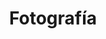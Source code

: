 ---
layout: category
taxonomy: Fotografia
entries_layout: grid
title: Fotografía
excerpt: "Artículos relativos al servidor Apache y cómo poder sacarle el máximo partido a sus configuraciones para tener un servidor web optimizado"
image:
  path: /images/covers/fotografia.webp
  thumbnail: /images/covers/correo-electronico.webp
  caption: Fotografía de [rawpixel-com](https://www.freepik.es/autor/rawpixel-com)
search: false
---